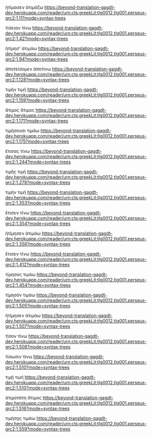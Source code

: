ἠτίμασεν	ἀτιμάζω	https://beyond-translation-gagdt-dev.herokuapp.com/reader/urn:cts:greekLit:tlg0012.tlg001.perseus-grc2:1.11?mode=syntax-trees

τίσειαν	τίνω	https://beyond-translation-gagdt-dev.herokuapp.com/reader/urn:cts:greekLit:tlg0012.tlg001.perseus-grc2:1.42?mode=syntax-trees

ἠτίμησ'	ἀτιμάω	https://beyond-translation-gagdt-dev.herokuapp.com/reader/urn:cts:greekLit:tlg0012.tlg001.perseus-grc2:1.94?mode=syntax-trees

ἀποτείσομεν	ἀποτίνω	https://beyond-translation-gagdt-dev.herokuapp.com/reader/urn:cts:greekLit:tlg0012.tlg001.perseus-grc2:1.128?mode=syntax-trees

τιμὴν	τιμή	https://beyond-translation-gagdt-dev.herokuapp.com/reader/urn:cts:greekLit:tlg0012.tlg001.perseus-grc2:1.159?mode=syntax-trees

ἄτιμος	ἄτιμος	https://beyond-translation-gagdt-dev.herokuapp.com/reader/urn:cts:greekLit:tlg0012.tlg001.perseus-grc2:1.171?mode=syntax-trees

τιμήσουσι	τιμάω	https://beyond-translation-gagdt-dev.herokuapp.com/reader/urn:cts:greekLit:tlg0012.tlg001.perseus-grc2:1.175?mode=syntax-trees

ἔτισας	τίνω	https://beyond-translation-gagdt-dev.herokuapp.com/reader/urn:cts:greekLit:tlg0012.tlg001.perseus-grc2:1.244?mode=syntax-trees

τιμῆς	τιμή	https://beyond-translation-gagdt-dev.herokuapp.com/reader/urn:cts:greekLit:tlg0012.tlg001.perseus-grc2:1.278?mode=syntax-trees

τιμήν	τιμή	https://beyond-translation-gagdt-dev.herokuapp.com/reader/urn:cts:greekLit:tlg0012.tlg001.perseus-grc2:1.353?mode=syntax-trees

ἔτισεν	τίνω	https://beyond-translation-gagdt-dev.herokuapp.com/reader/urn:cts:greekLit:tlg0012.tlg001.perseus-grc2:1.354?mode=syntax-trees

ἠτίμησεν	ἀτιμάω	https://beyond-translation-gagdt-dev.herokuapp.com/reader/urn:cts:greekLit:tlg0012.tlg001.perseus-grc2:1.356?mode=syntax-trees

ἔτισεν	τίνω	https://beyond-translation-gagdt-dev.herokuapp.com/reader/urn:cts:greekLit:tlg0012.tlg001.perseus-grc2:1.412?mode=syntax-trees

τίμησας	τιμάω	https://beyond-translation-gagdt-dev.herokuapp.com/reader/urn:cts:greekLit:tlg0012.tlg001.perseus-grc2:1.454?mode=syntax-trees

τίμησόν	τιμάω	https://beyond-translation-gagdt-dev.herokuapp.com/reader/urn:cts:greekLit:tlg0012.tlg001.perseus-grc2:1.505?mode=syntax-trees

ἠτίμησεν	ἀτιμάω	https://beyond-translation-gagdt-dev.herokuapp.com/reader/urn:cts:greekLit:tlg0012.tlg001.perseus-grc2:1.507?mode=syntax-trees

τῖσον	τίνω	https://beyond-translation-gagdt-dev.herokuapp.com/reader/urn:cts:greekLit:tlg0012.tlg001.perseus-grc2:1.508?mode=syntax-trees

τίσωσιν	τίνω	https://beyond-translation-gagdt-dev.herokuapp.com/reader/urn:cts:greekLit:tlg0012.tlg001.perseus-grc2:1.510?mode=syntax-trees

τιμῇ	τιμή	https://beyond-translation-gagdt-dev.herokuapp.com/reader/urn:cts:greekLit:tlg0012.tlg001.perseus-grc2:1.510?mode=syntax-trees

ἀτιμοτάτη	ἄτιμος	https://beyond-translation-gagdt-dev.herokuapp.com/reader/urn:cts:greekLit:tlg0012.tlg001.perseus-grc2:1.516?mode=syntax-trees

τιμήσῃς	τιμάω	https://beyond-translation-gagdt-dev.herokuapp.com/reader/urn:cts:greekLit:tlg0012.tlg001.perseus-grc2:1.559?mode=syntax-trees

